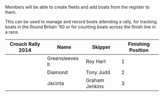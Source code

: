 Members will be able to create fleets and add boats from the register to them.

This can be used to manage and record boats attending a rally, for tracking boats in the Round Britain '60 or for counting boats across the finish line in a race.

| Crouch Rally 2014 | Name | Skipper | Finishing Position |
| -- | -- | -- | -- |
|  | Greensleeves II | Roy Hart | 1 |
|  | Diamond	| Tony Judd	| 2 |
|  | Jacinta |	Graham Jenkins|	3 |
